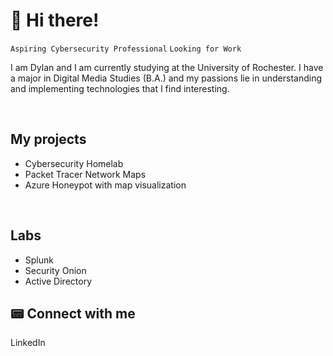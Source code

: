 # 👋 Hi there!

`Aspiring Cybersecurity Professional` `Looking for Work`

I am Dylan and I am currently studying at the University of Rochester. I have a major in Digital Media Studies (B.A.) and my passions lie in understanding and implementing technologies that I find interesting.

<br>

## My projects
- Cybersecurity Homelab
- Packet Tracer Network Maps
- Azure Honeypot with map visualization

<br>

## Labs
- Splunk
- Security Onion
- Active Directory


<h2> 📟 Connect with me </h2>

[twitter]: https://twitter.com/joshmadakor
[youtube]: https://www.youtube.com/c/joshmadakor
[instagram]: https://www.instagram.com/joshmadakor/
[linkedin]: https://linkedin.com/in/joshmadakor

LinkedIn

